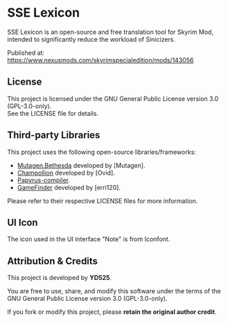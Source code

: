 # SSE Lexicon

SSE Lexicon is an open-source and free translation tool for Skyrim Mod, intended to significantly reduce the workload of Sinicizers.

Published at: https://www.nexusmods.com/skyrimspecialedition/mods/143056

## License

This project is licensed under the GNU General Public License version 3.0 (GPL-3.0-only).  
See the LICENSE file for details.

## Third-party Libraries

This project uses the following open-source libraries/frameworks:

- [Mutagen.Bethesda](https://github.com/Mutagen-Modding/Mutagen) developed by [Mutagen].
- [Champollion](https://github.com/Orvid/Champollion) developed by [Ovid].
- [Papyrus-compiler](https://github.com/russo-2025/papyrus-compiler).
- [GameFinder](https://github.com/erri120/GameFinder) developed by [erri120].

Please refer to their respective LICENSE files for more information.

## UI Icon

The icon used in the UI interface "Note" is from Iconfont.

## Attribution & Credits

This project is developed by **YD525**.

You are free to use, share, and modify this software under the terms of the GNU General Public License version 3.0 (GPL-3.0-only).

If you fork or modify this project, please **retain the original author credit**.